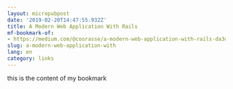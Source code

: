 ```yaml
---
layout: micropubpost
date: '2019-02-20T14:47:55.932Z'
title: A Modern Web Application With Rails
mf-bookmark-of:
- https://medium.com/@coorasse/a-modern-web-application-with-rails-da3deb48014c
slug: a-modern-web-application-with
lang: en
category: links
---
```

this is the content of my bookmark
